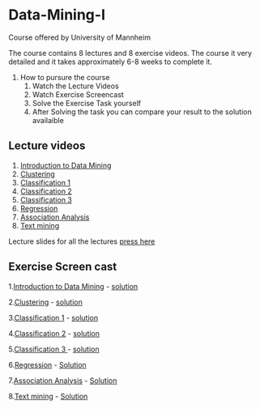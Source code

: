 # Data-Mining-I
Course offered by University of Mannheim 

The course contains 8 lectures and 8 exercise videos. The course it very detailed and it takes approximately 6-8 weeks to complete it. 

1. How to pursure the course
    1. Watch the Lecture Videos
    2. Watch Exercise Screencast 
    3. Solve the Exercise Task yourself 
    4. After Solving the task you can compare your result to the solution availaible

## Lecture videos 
1. [Introduction to Data Mining ](https://data.dws.informatik.uni-mannheim.de/videos/DMI/V1_IntroductionToDataMining/)
2. [Clustering](https://data.dws.informatik.uni-mannheim.de/videos/DMI/V2_ClusterAnalysis/)
3. [Classification 1](https://data.dws.informatik.uni-mannheim.de/videos/DMI/V3_Classification/)
4. [Classification 2](https://data.dws.informatik.uni-mannheim.de/videos/DMI/V4_Classification/)
5. [Classification 3 ](https://data.dws.informatik.uni-mannheim.de/videos/DMI/V5_Classification/)
6. [Regression](https://data.dws.informatik.uni-mannheim.de/videos/DMI/V6_Regression/)
7. [Association Analysis](https://data.dws.informatik.uni-mannheim.de/videos/DMI/V7_AssociationAnalysis/)
8. [Text mining](https://data.dws.informatik.uni-mannheim.de/videos/DMI/V8_TextMining/)


Lecture slides for all the lectures [press here](https://github.com/Sudhir-Joon/Data-Mining-I/blob/main/Lecture%20slides%20and%20other%20material/)

## Exercise Screen cast 

1.[Introduction to Data Mining](https://data.dws.informatik.uni-mannheim.de/videos/DMI/exercise/python/01_SimplePreprocessingAndVisualization/01_SimplePreprocessingAndVisualizationFSS2022_Intro.m4v) - [solution](https://data.dws.informatik.uni-mannheim.de/videos/DMI/exercise/python/01_SimplePreprocessingAndVisualization/01_SimplePreprocessingAndVisualizationFSS2022_Intro.m4v)

2.[Clustering](https://data.dws.informatik.uni-mannheim.de/videos/DMI/exercise/python/02_Clustering/02_ClusteringFSS2022_Intro.m4v) - [solution](https://data.dws.informatik.uni-mannheim.de/videos/DMI/exercise/python/02_Clustering/02_ClusteringFSS2022_Solution.m4v)

3.[Classification 1](https://data.dws.informatik.uni-mannheim.de/videos/DMI/exercise/python/03_Classification/03_ClassificationFSS2022_Intro.mp4) - [solution](https://data.dws.informatik.uni-mannheim.de/videos/DMI/exercise/python/03_Classification/03_ClassificationFSS2022_Solution.mp4)

4.[Classification 2](https://data.dws.informatik.uni-mannheim.de/videos/DMI/exercise/python/04_Classification/04_ClassificationFSS2022_Intro.mp4) - [solution](https://data.dws.informatik.uni-mannheim.de/videos/DMI/exercise/python/04_Classification/04_ClassificationFSS2022_Solution.mp4)

5.[Classification 3 ](https://data.dws.informatik.uni-mannheim.de/videos/DMI/exercise/python/04_Classification/05_ClassificationFSS2022_Intro.mp4) - [solution](https://data.dws.informatik.uni-mannheim.de/videos/DMI/exercise/python/04_Classification/05_ClassificationFSS2022_Solution.mp4)

6.[Regression](https://data.dws.informatik.uni-mannheim.de/videos/DMI/exercise/python/06_Regression/06_RegressionFSS2022_Intro.mp4) - [Solution](https://data.dws.informatik.uni-mannheim.de/videos/DMI/exercise/python/06_Regression/06_RegressionFSS2022_Solution.mp4)

7.[Association Analysis](https://data.dws.informatik.uni-mannheim.de/videos/DMI/exercise/python/07_TextMining/07_TextMiningFSS2022_Intro.mp4) - [Solution](https://data.dws.informatik.uni-mannheim.de/videos/DMI/exercise/python/07_TextMining/07_TextMiningFSS2022_Solution.mp4)

8.[Text mining](https://data.dws.informatik.uni-mannheim.de/videos/DMI/exercise/python/08_AssociationAnalysis/08_AssociationAnalysisFSS2022_Intro.mp4) - [Solution](https://data.dws.informatik.uni-mannheim.de/videos/DMI/exercise/python/08_AssociationAnalysis/08_AssociationAnalysisFSS2022_Solution.mp4)